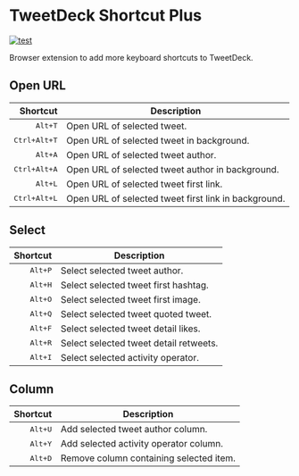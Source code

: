 # TweetDeck Shortcut Plus

[![test](https://github.com/r7kamura/tweetdeck-shortcut-plus/actions/workflows/test.yml/badge.svg)](https://github.com/r7kamura/tweetdeck-shortcut-plus/actions/workflows/test.yml)

Browser extension to add more keyboard shortcuts to TweetDeck.

## Open URL

|              Shortcut | Description                                          |
| --------------------: | ---------------------------------------------------- |
|      <kbd>Alt+T</kbd> | Open URL of selected tweet.                          |
| <kbd>Ctrl+Alt+T</kbd> | Open URL of selected tweet in background.            |
|      <kbd>Alt+A</kbd> | Open URL of selected tweet author.                   |
| <kbd>Ctrl+Alt+A</kbd> | Open URL of selected tweet author in background.     |
|      <kbd>Alt+L</kbd> | Open URL of selected tweet first link.               |
| <kbd>Ctrl+Alt+L</kbd> | Open URL of selected tweet first link in background. |

## Select

|         Shortcut | Description                            |
| ---------------: | -------------------------------------- |
| <kbd>Alt+P</kbd> | Select selected tweet author.          |
| <kbd>Alt+H</kbd> | Select selected tweet first hashtag.   |
| <kbd>Alt+O</kbd> | Select selected tweet first image.     |
| <kbd>Alt+Q</kbd> | Select selected tweet quoted tweet.    |
| <kbd>Alt+F</kbd> | Select selected tweet detail likes.    |
| <kbd>Alt+R</kbd> | Select selected tweet detail retweets. |
| <kbd>Alt+I</kbd> | Select selected activity operator.     |

## Column

|         Shortcut | Description                             |
| ---------------: | --------------------------------------- |
| <kbd>Alt+U</kbd> | Add selected tweet author column.       |
| <kbd>Alt+Y</kbd> | Add selected activity operator column.  |
| <kbd>Alt+D</kbd> | Remove column containing selected item. |

